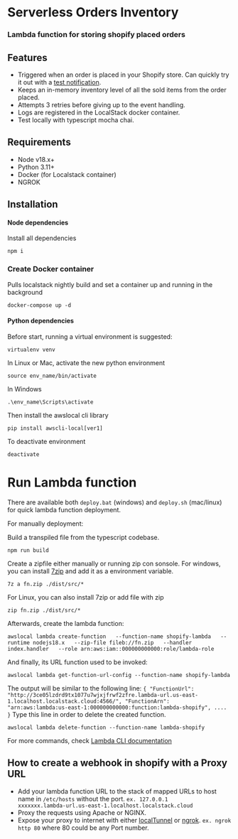 # Serverless Orders Inventory
### Lambda function for storing shopify placed orders

## Features
- Triggered when an order is placed in your Shopify store. Can quickly try it out with a [test notification](https://github.com/shartrooper/lambda-shopify-order-inventory/blob/master/example/testing-notification.jpg).
- Keeps an in-memory inventory level of all the sold items from the order placed.
- Attempts 3 retries before giving up to the event handling.
- Logs are registered in the LocalStack docker container.
- Test locally with typescript mocha chai.

## Requirements

- Node v18.x+
- Python 3.11+
- Docker (for Localstack container)
- NGROK

## Installation
#### Node dependencies
Install all dependencies
```
npm i
```

### Create Docker container
Pulls localstack nightly build and set a container up and running in the background
```
docker-compose up -d
```

#### Python dependencies
Before start, running a virtual environment is suggested:
```
virtualenv venv
```
In Linux or Mac, activate the new python environment
```
source env_name/bin/activate
```
In Windows
```
.\env_name\Scripts\activate
```
Then install the awslocal cli library
```
pip install awscli-local[ver1]
```
To deactivate environment
```
deactivate
```

# Run Lambda function
There are available both `deploy.bat` (windows) and `deploy.sh` (mac/linux) for quick lambda function deployment.

For manually deployment:

Build a transpiled file from the typescript codebase.
```
npm run build
```
Create a zipfile either manually or running zip con sonsole. 
For windows, you can install [7zip](https://www.7-zip.org/download.html) and add it as a environment variable.
```
7z a fn.zip ./dist/src/*
```
For Linux, you can also install 7zip or add file with zip
```
zip fn.zip ./dist/src/*
```
Afterwards, create the lambda function:
```
awslocal lambda create-function   --function-name shopify-lambda   --runtime nodejs18.x   --zip-file fileb://fn.zip   --handler index.handler   --role arn:aws:iam::000000000000:role/lambda-role
```
And finally, its URL function used to be invoked:

```
awslocal lambda get-function-url-config --function-name shopify-lambda
```
The output will be similar to the following line:
``
{
    "FunctionUrl": "http://3ce05lzdrd9tx1077u7wjxjfrwf2zfre.lambda-url.us-east-1.localhost.localstack.cloud:4566/",
    "FunctionArn": "arn:aws:lambda:us-east-1:000000000000:function:lambda-shopify",
   ....
}
``
Type this line in order to delete the created function.
````
awslocal lambda delete-function --function-name lambda-shopify
````

For more commands, check [Lambda CLI documentation](https://docs.aws.amazon.com/cli/latest/reference/lambda/) 

## How to create a webhook in shopify with a Proxy URL
- Add your lambda function URL to the stack of mapped URLs to host name in `/etc/hosts` without the port.
``ex. 127.0.0.1 	   xxxxxxx.lambda-url.us-east-1.localhost.localstack.cloud``
- Proxy the requests using Apache or NGINX.
- Expose your proxy to internet with either [localTunnel](https://theboroer.github.io/localtunnel-www/) or [ngrok](https://ngrok.com/).
``ex. ngrok http 80`` where 80 could be any Port number.




